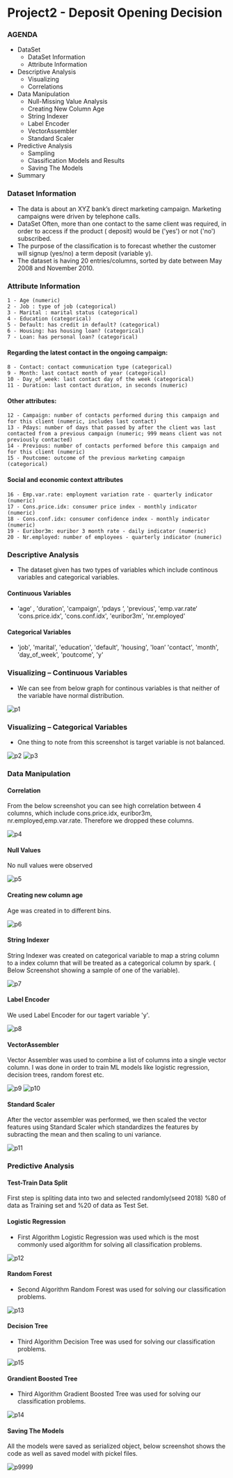 # Project2 - Deposit Opening Decision

 ### AGENDA
- DataSet 
    - DataSet Information
    - Attribute Information
- Descriptive Analysis
    - Visualizing
    - Correlations
- Data Manipulation
    - Null-Missing Value Analysis
    - Creating New Column Age
    - String Indexer
    - Label Encoder
    - VectorAssembler
    - Standard Scaler
- Predictive Analysis
    - Sampling
    - Classification Models and Results
    - Saving The Models
- Summary

### Dataset Information

- The data is about an XYZ bank’s direct marketing campaign. Marketing campaigns were driven by telephone calls.
- DataSet Often, more than one contact to the same client was required, in order to access if the product ( deposit) would be ('yes') or not ('no') subscribed.
- The purpose of the classification is to forecast whether the customer will signup (yes/no) a term deposit (variable y).
- The dataset is having 20 entries/columns, sorted by date between May 2008 and November 2010.

### Attribute Information

    1 - Age (numeric)
    2 - Job : type of job (categorical)
    3 - Marital : marital status (categorical)
    4 - Education (categorical)
    5 - Default: has credit in default? (categorical)
    6 - Housing: has housing loan? (categorical)
    7 - Loan: has personal loan? (categorical)

#### Regarding the latest contact in the ongoing campaign:
    8 - Contact: contact communication type (categorical)
    9 - Month: last contact month of year (categorical)
    10 - Day_of_week: last contact day of the week (categorical)
    11 - Duration: last contact duration, in seconds (numeric)

#### Other attributes:
    12 - Campaign: number of contacts performed during this campaign and for this client (numeric, includes last contact)
    13 - Pdays: number of days that passed by after the client was last contacted from a previous campaign (numeric; 999 means client was not previously contacted)
    14 - Previous: number of contacts performed before this campaign and for this client (numeric)
    15 - Poutcome: outcome of the previous marketing campaign (categorical)

#### Social and economic context attributes
    16 - Emp.var.rate: employment variation rate - quarterly indicator (numeric)
    17 - Cons.price.idx: consumer price index - monthly indicator (numeric) 
    18 - Cons.conf.idx: consumer confidence index - monthly indicator (numeric) 
    19 - Euribor3m: euribor 3 month rate - daily indicator (numeric)
    20 - Nr.employed: number of employees - quarterly indicator (numeric)
    
### Descriptive Analysis
- The dataset given has two types of variables which include continous variables and categorical variables.

#### Continuous Variables

- 'age‘ , 'duration', 'campaign', ‘pdays ‘, 'previous', 'emp.var.rate‘
'cons.price.idx', 'cons.conf.idx', 'euribor3m', 'nr.employed'

#### Categorical Variables

- 'job', 'marital', 'education', 'default', 'housing', 'loan’
'contact', 'month', 'day_of_week', 'poutcome', 'y'

### Visualizing – Continuous Variables

- We can see from below graph for continous variables is that neither of the variable have normal distribution.

![p1](/assets/p1.png) 

### Visualizing – Categorical Variables
- One thing to note from this screenshot is target variable is not balanced.

![p2](/assets/p2.png)     ![p3](/assets/p3.png) 

### Data Manipulation

#### Correlation

From the below screenshot you can see high correlation between 4 columns, which include cons.price.idx, euribor3m, nr.employed,emp.var.rate. Therefore we dropped these columns.

![p4](/assets/p4.png)

#### Null Values

No null values were observed

![p5](/assets/p5.png)

#### Creating new column age

Age was created in to different bins.

![p6](/assets/p6.png)

#### String Indexer

String Indexer was created on categorical variable to map a string column to a index column that will be treated as a categorical column by spark. ( Below Screenshot showing a sample of one of the variable).

![p7](/assets/p7.png)

#### Label Encoder

We used Label Encoder for our tagert variable 'y'.

![p8](/assets/p8.png)

#### VectorAssembler

Vector Assembler was used to combine a list of columns into a single vector column. I was done in order to train ML models like logistic regression, decision trees, random forest etc.

![p9](/assets/p9.png)      ![p10](/assets/p10.png)

#### Standard Scaler

After the vector assembler was performed, we then scaled the vector features using Standard Scaler which standardizes the features by subracting the mean and then scaling to uni variance.

![p11](/assets/p11.png)

### Predictive Analysis

#### Test-Train Data Split

First step is spliting data into two and selected randomly(seed 2018) %80 of data as Training set and %20 of data as Test Set.

#### Logistic Regression

- First Algorithm Logistic Regression was used which is the most commonly used algorithm for solving all classification problems.

![p12](/assets/p12.png)

#### Random Forest

- Second Algorithm Random Forest was used for solving our classification problems.

![p13](/assets/p13.png)

#### Decision Tree

- Third Algorithm Decision Tree was used for solving our classification problems.

![p15](/assets/p15.png)

#### Grandient Boosted Tree

- Third Algorithm Gradient Boosted Tree was used for solving our classification problems.

![p14](/assets/p14.png)

#### Saving The Models

All the models were saved as serialized object, below screenshot shows the code as well as saved model with pickel files.

![p9999](/assets/p9999.png)

